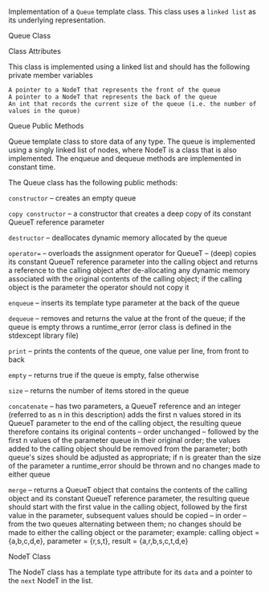 Implementation of a `Queue` template class.
This class uses a `linked list` as its underlying representation.  


Queue Class

Class Attributes

This class is implemented using a linked list and should has the following private member variables

    A pointer to a NodeT that represents the front of the queue
    A pointer to a NodeT that represents the back of the queue
    An int that records the current size of the queue (i.e. the number of values in the queue)

Queue Public Methods

Queue template class to store data of any type. 
The queue is implemented using a singly linked list of nodes, where NodeT is a class that is
also implemented. The enqueue and dequeue methods are implemented in constant time.

 The Queue class has the following public methods:

`constructor` – creates an empty queue

`copy constructor` – a constructor that creates a deep copy of its constant QueueT reference parameter

`destructor` – deallocates dynamic memory allocated by the queue

`operator=` – overloads the assignment operator for QueueT – (deep) copies its constant QueueT 
                reference parameter into the calling object and returns a reference to the calling object after 
                de-allocating any dynamic memory associated with the original contents of the calling object; 
                if the calling object is the parameter the operator should not copy it
    
`enqueue` – inserts its template type parameter at the back of the queue

`dequeue` – removes and returns the value at the front of the queue; 
            if the queue is empty throws a runtime_error (error class is defined 
            in the stdexcept library file)

`print` – prints the contents of the queue, one value per line, from front to back

`empty` – returns true if the queue is empty, false otherwise

`size` – returns the number of items stored in the queue

`concatenate` – has two parameters, a QueueT reference and an integer (referred to as n in this description) 
                  adds the first n values stored in its QueueT parameter to the end of the calling object, the 
                  resulting queue therefore contains its original contents – order unchanged – followed by the first 
                  n values of the parameter queue in their original order; the values added to the calling object should 
                  be removed from the parameter; both queue's sizes should be adjusted as appropriate; if n is greater 
                  than the size of the parameter a runtime_error should be thrown and no changes made to either queue

`merge` – returns a QueueT object that contains the contents of the calling object and its constant QueueT reference 
            parameter, the resulting queue should start with the first value in the calling object, followed by the first 
            value in the parameter, subsequent values should be copied – in order – from the two queues alternating 
            between them; no changes should be made to either the calling object or the parameter; 
            example: calling object = {a,b,c,d,e}, parameter = {r,s,t}, result = {a,r,b,s,c,t,d,e}


NodeT Class

The NodeT class has a template type attribute for its `data` and a pointer to the `next` NodeT 
in the list.